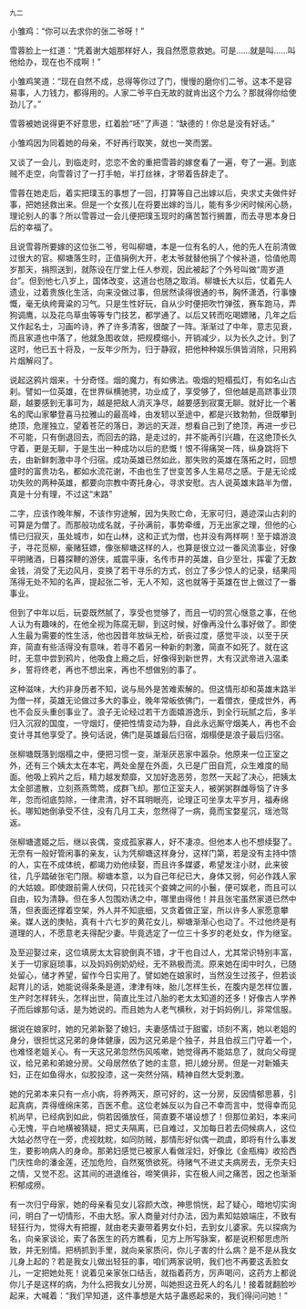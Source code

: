     九二 

   小雏鸡：“你可以去求你的张二爷呀！”

   雪蓉脸上一红道：“凭着谢大姐那样好人，我自然愿意救她。可是……就是叫……叫他给办，现在也不成啊！”

   小雏鸡笑道：“现在自然不成，总得等你过了门，慢慢的磨你们二爷。这本不是容易事，人力钱力，都得用的。人家二爷平白无故的就肯出这个力么？那就得你给使劲儿了。”

   雪蓉被她说得更不好意思，红着脸“呸”了声道：“缺德的！你总是没有好话。”

   小雏鸡因为同着她的母亲，不好再行取笑，就也一笑而罢。

   又谈了一会儿，到临走时，恋恋不舍的重把雪蓉的嫁奁看了一遍，夸了一遍。到底贼不走空，向雪蓉讨了一打手帕，半打丝袜，才带着告辞走了。

   雪蓉在她走后，着实把璞玉的事想了一回，打算等自己出嫁以后，央求丈夫做件好事，把她拯救出来。但是一个女孩儿在将要出嫁的当儿，能有多少闲时候闲心肠，理论别人的事？所以雪蓉过一会儿便把璞玉现时的痛苦暂行搁置，而去寻思本身日后的幸福了。

   且说雪蓉所要嫁的这位张二爷，号叫柳塘，本是一位有名的人，他的先人在前清做过很大的官。柳塘落生时，正值捐例大开，老太爷就替他捐了个候补道，恰值他周岁那天，捐照送到，就陈设在厅堂上任人参观，因此被起了个外号叫做“周岁道台”。但到他七八岁上，国体改变，这道台也随之取消。柳塘长大以后，仗着先人遗业，过着贵族化生活，向来没做过事，但居然读得很通的书，胸怀潇洒，行事慷慨，毫无纨绔膏粱的习气。只是生性好玩，自从少时便把吹竹弹弦，赛车跑马，弄狗调鹰，以及花鸟草虫等等专门技艺，都学通了。以后又转而吃喝嫖赌，几年之后又作起名士，习画吟诗，养了许多清客，很酸了一阵。渐渐过了中年，意志见衰，而且家道也中落了，他就急图收敛，把规模缩小，开销减少，以为长久之计。到了这时，他已五十将及，一反年少所为，归于静寂，把他种种娱乐俱皆消除，只用鸦片烟解闷了。

   说起这鸦片烟来，十分奇怪。烟的魔力，有如佛法。吸烟的短榻孤灯，有如名山古刹。譬如一位英雄，在世界纵横驰骋，功业成了，享受够了，但他越是高跻事业顶巅，越要感到无事可为，越是把敌人消灭净尽，越要感到寂寞无聊。就好比一个著名的爬山家攀登喜马拉雅山的最高峰，由发轫以至途中，都是兴致勃勃，但既攀到绝顶，危崖独立，望着苍茫的落日，渺远的天涯，想看自己到了绝顶，再进一步已不可能，只有倒退回去，而回去的路，是走过的，并不能再引兴趣，在这绝顶长久守着，更是无聊，于是生出一种成功以后的悲慨！恨不得痛哭一阵，纵身跳将下去，由新鲜刺激中寻个归宿。成功英雄已然如此，那失败的英雄在落拓之时，回想盛时的富贵功名，都如水流花谢，不由也生了世变苦多人生易尽之感。于是无论成功失败的两种英雄，都要向宗教中寄托身心，寻求安慰。古人说英雄末路半为僧，真是十分有理，不过这“末路”

   二字，应该作晚年解，不该作穷途解，因为失败亡命，无家可归，遁迹深山古刹的可算是为僧了。而那般功成名就，子孙满前，事势牵缠，万无出家之理，但他的心情已归寂灭，虽处城市，如在山林，这和正式为僧，也并没有两样啊！至于嬉游浪子，寻花觅柳，豪赌狂嫖，像张柳塘这样的人，也算是很立过一番风流事业，好像平明赌酒，日暮探鞭的游侠，威震平康，名传市井的英雄，自少至壮，挥霍了无数金钱，消受了无边风月，变换了若干寻乐的方式，创立了多少惊人的记录，结果闯荡得无处不知的名声，提起张二爷，无人不知，这也就等于英雄在世上做过了一番事业。

   但到了中年以后，玩耍既然腻了，享受也觉够了，而且一切的赏心惬意之事，在他人认为有趣味的，在他全视为陈腐无聊，到这时候，好像再没什么事好做了。即使人生最为需要的性生活，他也因昔年放纵无检，斫丧过度，感觉平淡，以至于厌弃，简直有些活得没有意味，若寻不着另一种新的刺激，简直不如死了。就在这时，无意中尝到鸦片，他吸食上瘾之后，好像得到新世界，大有汉武帝进入温柔乡，誓将终老，再也不想出来，再也不想做别的事了。

   这种滋味，大约非身历者不知，说与局外是苦难索解的。但这情形却和英雄末路半为僧一样，英雄无论做过多大的事业，晚年常皈依佛门，一着僧衣，便成世外，再也不会反头重创事业了。浪子无论经过若干方面嬉游逸乐，到全行玩腻之后，多半归入沉寂的国度，一守烟灯，便把性情变动为静，自此永远厮守烟美人，再也不会变计寻其他享受了。换句话说，佛门是英雄最后归宿，烟榻便是浪子最后归宿。

   张柳塘既落到烟榻之中，便把习惯一变，渐渐厌恶家中嚣杂。他原来一位正室之外，还有三个姨太太在本宅，两处金屋在外面，久已是广田自荒，众生难度的局面。他吸上鸦片之后，精力越发颓靡，又加好逸恶劳，忽然一天起了决心，把姨太太全部遣散，立刻燕燕莺莺，成群飞却。那位正室夫人，被粥粥群雌辱恼了许多年，忽而彻底剪除，一律肃清，好不耳明眼亮，论理正可坐享太平岁月，福寿绵长。哪知她倒承受不住，没有几月工夫，忽然得了一病，竟而宝婺星沉，瑶池驾返。

   张柳塘遣姬之后，继以丧偶，变成孤家寡人，好不凄凉。但他本人也不想续娶了。无奈有一般好管闲事的亲友，认为凭柳塘这样身分，这样门第，若是没有主持中馈的人，实在不成体统，都竭力劝他续娶，而且许多媒婆，希望发注小财，此来彼往，几乎踏破张宅门限。柳塘本意，以为自己年纪已大，身体又弱，何必作践人家的大姑娘。即使跟前需人伏伺，只花钱买个妾婢之间的小鬟，便可娱老，而且可以自由，较为清静。但在多人包围劝诱之中，哪里由得他！并且张宅虽然家道已然中落，但表面还撑着空架，外人并不知底细，又贪着做正室，所以许多人家愿意攀亲。媒人送的庚帖，真有十六七岁的黄花女儿，柳塘渐渐心也动了。不过他终是有道理的人，不愿意老夫得配少妻。毕竟选定了一位三十多岁的老处女，作为继室。

   及至迎娶过来，这位填房太太容貌倒真不错，才干也自过人，尤其常识特别丰富，关于一切家庭琐事，以及妈妈例奶奶经，无不熟极而流。原来她在闺中时久，已随处留心，储才养望，留作今日实用了。譬如她在娘家时，当然没生过孩子，但若谈起育儿的话，她能说得条条是道，津津有味，胎儿怎样生长，在腹内是怎样位置，生产时怎样转头，怎样出世，简直比生过八胎的老太太知道的还多！好像古人学养子而后嫁那句话，是为她说的。而且她为人老气横秋，对于妈妈例儿，非常信服。

   据说在娘家时，她的兄弟新娶了媳妇，夫妻感情过于甜蜜，顷刻不离，她以老姐的身分，很担忧这兄弟的身体健康，因为这兄弟是个独子，并且伯叔三门守着一个，也难怪老姐关心。有一天这兄弟忽然伤风咳嗽，她觉得再不能姑息了，就向父母提议，给兄弟和弟媳分房。父母居然依了她的主意，把儿媳分房。但是一对新婚夫妇，正在如鱼得水，似胶投漆，这一突然分隔，精神自然大受刺激。

   她的兄弟本来只有一点小病，将养两天，原可好的，这一分房，反因情郁思慕，引起真病，弄得缠绵床笫，百医不愈。这位老姊反以为自己不幸而言中，觉得幸而见机尚早，已经病到如此，倘若因循放任，简直要不堪设想了！但那位弟妇，本来问心无愧，平白地横被猜疑，把丈夫隔离，已自难过，又加每日若去伺候病人，这位大姑必然守在一旁，虎视眈眈，如同防贼，那情形好似偶一疏虞，即将有什么事发生，要影响病人的身命。那弟妇感觉已被家人看做淫妇，好像比《金瓶梅》收拾西门庆性命的潘金莲，还加危险，自然冤愤欲死。待赌气不进丈夫病房去，无奈夫妇之情，又觉不忍。这其间的进退维谷，啼笑俱非，实在极人间之痛苦，因之也渐渐积郁成痨。

   有一次归宁母家，她的母亲看见女儿容颜大改，神思惝恍，起了疑心，暗地切实询问，明白了一切情形，不由大怒。家人商量对付办法，因为素知姑娘端庄，不致有轻狂行为，觉得大有把握，就由老夫妻带着男女仆妇，去到女儿婆家。先以探病为名，向亲家谈论，索了各医生的药方瞧看，见方上所写脉案，都是说积郁思虑所致，并无别情。把柄抓到手里，就向亲家质问，你儿子害的什么病？是不是从我女儿身上起的？若是我女儿做出轻狂的事，咱们两家说明，我们也不再要这丢脸女儿，一定把她处死！说着见亲家张口结舌，就指着药方，厉声喝问，这药方上都说你儿子是这样的病，为什么把我女儿分房，叫她担这丑死人的名儿！接着就翻脸吵起来，大喊着：“我们早知道，这件事想是大姑子蛊惑起来的，我们得问问她！”

